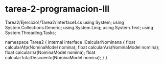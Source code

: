 # tarea-2-programacion-lll
Tarea2/Ejercicio1/Tarea2/Interface1.cs
using System;
using System.Collections.Generic;
using System.Linq;
using System.Text;
using System.Threading.Tasks;

namespace Tarea2
{
    internal interface ICalcularNominana
    {
        float calcularAfp(NominaModel nomina);
        float calcularArs(NominaModel nomina);
        float calcularIsr(NominaModel nomina);
        float calcularTotalDescuento(NominaModel nomina);
    }
}
